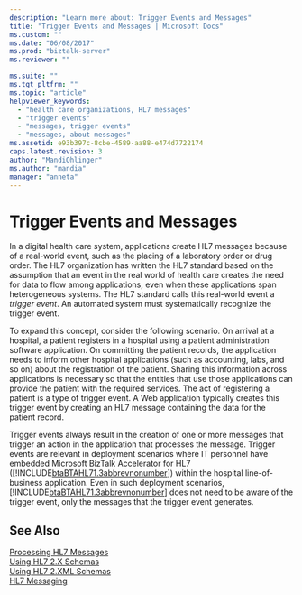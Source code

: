 ```yaml
---
description: "Learn more about: Trigger Events and Messages"
title: "Trigger Events and Messages | Microsoft Docs"
ms.custom: ""
ms.date: "06/08/2017"
ms.prod: "biztalk-server"
ms.reviewer: ""

ms.suite: ""
ms.tgt_pltfrm: ""
ms.topic: "article"
helpviewer_keywords: 
  - "health care organizations, HL7 messages"
  - "trigger events"
  - "messages, trigger events"
  - "messages, about messages"
ms.assetid: e93b397c-8cbe-4589-aa88-e474d7722174
caps.latest.revision: 3
author: "MandiOhlinger"
ms.author: "mandia"
manager: "anneta"
---
```

# Trigger Events and Messages
In a digital health care system, applications create HL7 messages because of a real-world event, such as the placing of a laboratory order or drug order. The HL7 organization has written the HL7 standard based on the assumption that an event in the real world of health care creates the need for data to flow among applications, even when these applications span heterogeneous systems. The HL7 standard calls this real-world event a *trigger event*. An automated system must systematically recognize the trigger event.  
  
 To expand this concept, consider the following scenario. On arrival at a hospital, a patient registers in a hospital using a patient administration software application. On committing the patient records, the application needs to inform other hospital applications (such as accounting, labs, and so on) about the registration of the patient. Sharing this information across applications is necessary so that the entities that use those applications can provide the patient with the required services. The act of registering a patient is a type of trigger event. A Web application typically creates this trigger event by creating an HL7 message containing the data for the patient record.  
  
 Trigger events always result in the creation of one or more messages that trigger an action in the application that processes the message. Trigger events are relevant in deployment scenarios where IT personnel have embedded Microsoft BizTalk Accelerator for HL7 ([!INCLUDE[btaBTAHL71.3abbrevnonumber](../../includes/btabtahl71-3abbrevnonumber-md.md)]) within the hospital line-of-business application. Even in such deployment scenarios, [!INCLUDE[btaBTAHL71.3abbrevnonumber](../../includes/btabtahl71-3abbrevnonumber-md.md)] does not need to be aware of the trigger event, only the messages that the trigger event generates.  
  
## See Also  
 [Processing HL7 Messages](../../adapters-and-accelerators/accelerator-hl7/processing-hl7-messages.md)   
 [Using HL7 2.X Schemas](../../adapters-and-accelerators/accelerator-hl7/using-hl7-2-x-schemas.md)   
 [Using HL7 2.XML Schemas](../../adapters-and-accelerators/accelerator-hl7/using-hl7-2-xml-schemas.md)   
 [HL7 Messaging](../../adapters-and-accelerators/accelerator-hl7/hl7-messaging.md)
